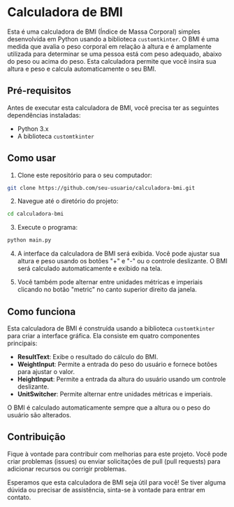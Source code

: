 # Calculadora de BMI

Esta é uma calculadora de BMI (Índice de Massa Corporal) simples desenvolvida em Python usando a biblioteca `customtkinter`. O BMI é uma medida que avalia o peso corporal em relação à altura e é amplamente utilizada para determinar se uma pessoa está com peso adequado, abaixo do peso ou acima do peso. Esta calculadora permite que você insira sua altura e peso e calcula automaticamente o seu BMI.

## Pré-requisitos

Antes de executar esta calculadora de BMI, você precisa ter as seguintes dependências instaladas:

- Python 3.x
- A biblioteca `customtkinter`

## Como usar

1. Clone este repositório para o seu computador:

```bash
git clone https://github.com/seu-usuario/calculadora-bmi.git
```

2. Navegue até o diretório do projeto:

```bash
cd calculadora-bmi
```

3. Execute o programa:

```bash
python main.py
```

4. A interface da calculadora de BMI será exibida. Você pode ajustar sua altura e peso usando os botões "+" e "-" ou o controle deslizante. O BMI será calculado automaticamente e exibido na tela.

5. Você também pode alternar entre unidades métricas e imperiais clicando no botão "metric" no canto superior direito da janela.

## Como funciona

Esta calculadora de BMI é construída usando a biblioteca `customtkinter` para criar a interface gráfica. Ela consiste em quatro componentes principais:

- **ResultText**: Exibe o resultado do cálculo do BMI.
- **WeightInput**: Permite a entrada do peso do usuário e fornece botões para ajustar o valor.
- **HeightInput**: Permite a entrada da altura do usuário usando um controle deslizante.
- **UnitSwitcher**: Permite alternar entre unidades métricas e imperiais.

O BMI é calculado automaticamente sempre que a altura ou o peso do usuário são alterados.

## Contribuição

Fique à vontade para contribuir com melhorias para este projeto. Você pode criar problemas (issues) ou enviar solicitações de pull (pull requests) para adicionar recursos ou corrigir problemas.

Esperamos que esta calculadora de BMI seja útil para você! Se tiver alguma dúvida ou precisar de assistência, sinta-se à vontade para entrar em contato.
